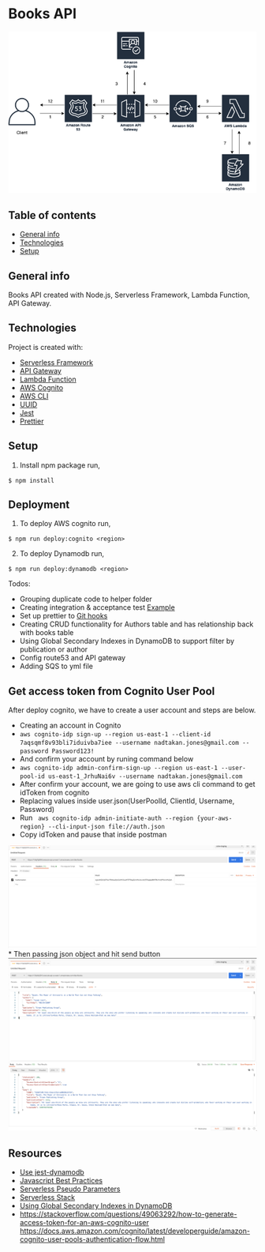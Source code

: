 # Books API

<img src="/diagram/diagram.png"/>

## Table of contents
* [General info](#general-info)
* [Technologies](#technologies)
* [Setup](#setup)

## General info
Books API created with Node.js, Serverless Framework, Lambda Function, API Gateway.
	
## Technologies
Project is created with:
* [Serverless Framework](https://www.serverless.com/framework/docs/getting-started/)
* [API Gateway](https://docs.aws.amazon.com/apigateway/latest/developerguide/welcome.html)
* [Lambda Function](https://docs.aws.amazon.com/lambda/latest/dg/welcome.html)
* [AWS Cognito](https://docs.aws.amazon.com/cognito/latest/developerguide/what-is-amazon-cognito.html)
* [AWS CLI](https://docs.aws.amazon.com/cli/latest/userguide/cli-chap-install.html)
* [UUID](https://www.npmjs.com/package/uuid)
* [Jest](https://jestjs.io/)
* [Prettier](https://prettier.io/)
	
## Setup
1. Install npm package run,

```
$ npm install
```

## Deployment
1. To deploy AWS cognito run,
```
$ npm run deploy:cognito <region>
```

2. To deploy Dynamodb run,
```
$ npm run deploy:dynamodb <region>
```

Todos:
* Grouping duplicate code to helper folder
* Creating integration & acceptance test [Example](https://github.com/nadtakanf/big-mouth)
* Set up prettier to [Git hooks](https://prettier.io/docs/en/install.html)
* Creating CRUD functionality for Authors table and has relationship back with books table
* Using Global Secondary Indexes in DynamoDB to support filter by publication or author
* Config route53 and API gateway 
* Adding SQS to yml file

## Get access token from Cognito User Pool
After deploy cognito, we have to create a user account and steps are below.
* Creating an account in Cognito
* ``` aws cognito-idp sign-up --region us-east-1 --client-id 7aqsqmf8v93bli7iduivba7iee --username nadtakan.jones@gmail.com --password Password123! ```
* And confirm your account by runing command below
* ``` aws cognito-idp admin-confirm-sign-up --region us-east-1 --user-pool-id us-east-1_JrhuNai6v --username nadtakan.jones@gmail.com ```
* After confirm your account, we are going to use aws cli command to get idToken from cognito
* Replacing values inside user.json(UserPoolId, ClientId, Username, Password)
* Run ``` aws cognito-idp admin-initiate-auth --region {your-aws-region} --cli-input-json file://auth.json```
* Copy idToken and pause that inside postman
<img src="/images/postman.png"/>
* Then passing json object and hit send button
<img src="/images/complete.png"/>


## Resources
* [Use jest-dynamodb](https://jestjs.io/docs/en/dynamodb)
* [Javascript Best Practices](https://github.com/goldbergyoni/javascript-testing-best-practices/blob/master/readme.md#section-5%EF%B8%8F%E2%83%A3-ci-and-other-quality-measures)
* [Serverless Pseudo Parameters](https://www.serverless.com/plugins/serverless-pseudo-parameters)
* [Serverless Stack](https://serverless-stack.com/)
* [Using Global Secondary Indexes in DynamoDB](https://docs.aws.amazon.com/amazondynamodb/latest/developerguide/GSI.html)
* https://stackoverflow.com/questions/49063292/how-to-generate-access-token-for-an-aws-cognito-user
https://docs.aws.amazon.com/cognito/latest/developerguide/amazon-cognito-user-pools-authentication-flow.html
